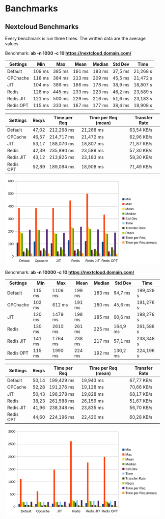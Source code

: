 # Banchmarks

## Nextcloud Benchmarks

Every benchmark is run three times. The written data are the average values.

Benchmark: **ab -n 1000 -c 10 https://nextcloud.domain.com/**

| Settings  | Min    | Max    | Mean   | Median | Std Dev | Time     |
| --------- | ------ | ------ | ------ | ------ | ------- | -------- |
| Default   | 109 ms | 385 ms | 191 ms | 183 ms | 37,5 ms | 21,268 s |
| OPChache  | 118 ms | 384 ms | 213 ms | 209 ms | 45,5 ms | 21,472 s |
| JIT       | 104 ms | 386 ms | 186 ms | 178 ms | 38,9 ms | 18,807 s |
| Redis     | 128 ms | 445 ms | 233 ms | 223 ms | 46,2 ms | 23,589 s |
| Redis JIT | 121 ms | 500 ms | 229 ms | 216 ms | 51,6 ms | 23,183 s |
| Redis OPT | 115 ms | 333 ms | 187 ms | 177 ms | 38,4 ms | 18,908 s |

| Settings  | Req/s | Time per Req | Time per Req (mean) | Transfer Rate |
| --------- | ----- | ------------ | ------------------- | ------------- |
| Default   | 47,02 | 212,268 ms   | 21,268 ms           | 63,54 KB/s    |
| OPCache   | 46,57 | 214,717 ms   | 21,472 ms           | 62,96 KB/s    |
| JIT       | 53,17 | 188,070 ms   | 18,807 ms           | 71,87 KB/s    |
| Redis     | 42,39 | 235,890 ms   | 23,589 ms           | 57,30 KB/s    |
| Redis JIT | 43,12 | 213,825 ms   | 23,183 ms           | 58,30 KB/s    |
| Redis OPT | 52,89 | 189,084 ms   | 18,908 ms           | 71,49 KB/s    |

![Benchmark Graph](../assets/nc-bench-1000.png)

Benchmark: **ab -n 10000 -c 10 https://nextcloud.domain.com/**

| Settings  | Min    | Max     | Mean   | Median | Std Dev  | Time      |
| --------- | ------ | ------- | ------ | ------ | -------- | --------- |
| Default   | 115 ms | 1106 ms | 199 ms | 183 ms | 64,7 ms  | 199,429 s |
| OPChache  | 102 ms | 612 ms  | 191 ms | 180 ms | 45,6 ms  | 191,276 s |
| JIT       | 120 ms | 1479 ms | 198 ms | 185 ms | 60,6 ms  | 198,278 s |
| Redis     | 130 ms | 2610 ms | 261 ms | 225 ms | 164,9 ms | 261,588 s |
| Redis JIT | 141 ms | 1764 ms | 238 ms | 217 ms | 57,1 ms  | 238,348 s |
| Redis OPT | 115 ms | 1990 ms | 224 ms | 192 ms | 130,2 ms | 224,196 s |

| Settings  | Req/s | Time per Req | Time per Req (mean) | Transfer Rate |
| --------- | ----- | ------------ | ------------------- | ------------- |
| Default   | 50,14 | 199,429 ms   | 19,943 ms           | 67,77 KB/s    |
| OPCache   | 52,28 | 191,276 ms   | 19,128 ms           | 70,66 KB/s    |
| JIT       | 50,43 | 198,278 ms   | 19,828 ms           | 68,17 KB/s    |
| Redis     | 38,23 | 261,588 ms   | 26,159 ms           | 51,67 KB/s    |
| Redis JIT | 41,96 | 238,348 ms   | 23,835 ms           | 56,70 KB/s    |
| Redis OPT | 44,60 | 224,196 ms   | 22,420 ms           | 60,28 KB/s    |

![Benchmark Graph](../assets/nc-bench-10000.png)
